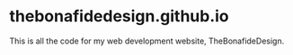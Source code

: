 # thebonafidedesign.github.io

This is all the code for my web development website, TheBonafideDesign.
